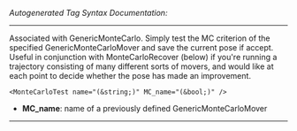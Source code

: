 _Autogenerated Tag Syntax Documentation:_

---
Associated with GenericMonteCarlo. Simply test the MC criterion of the specified GenericMonteCarloMover and save the current pose if accept. Useful in conjunction with MonteCarloRecover (below) if you're running a trajectory consisting of many different sorts of movers, and would like at each point to decide whether the pose has made an improvement.

```
<MonteCarloTest name="(&string;)" MC_name="(&bool;)" />
```

-   **MC_name**: name of a previously defined GenericMonteCarloMover

---
